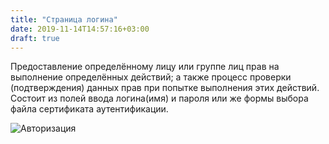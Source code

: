 ```yaml
---
title: "Страница логина"
date: 2019-11-14T14:57:16+03:00
draft: true
---
```


Предоставление определённому лицу или группе лиц прав на выполнение определённых действий; а также процесс проверки (подтверждения) данных прав при попытке выполнения этих действий. Состоит из полей ввода логина(имя) и пароля или же формы выбора файла сертификата аутентификации. 

![Авторизация](../../images/image22.png)  